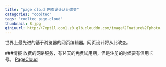 ```yaml
---
title: "page cloud 网页设计从此改变"
categories: "cooltec"
tags: "cooltec page-cloud"
thumbnail: 8.jpg
qiniuurl: http://7xpt1l.com1.z0.glb.clouddn.com/image%2Fnature%2Fphoto-1450849608880-6f787542c88a.jpg
---
```

世界上最先进的基于浏览器的网页编辑器。网页设计将从此改变。
<!--more-->

###情报
收费的网络服务，有14天的免费试用期，但是注册的时候要有信用卡号。
[PageCloud](https://www.pagecloud.com/)